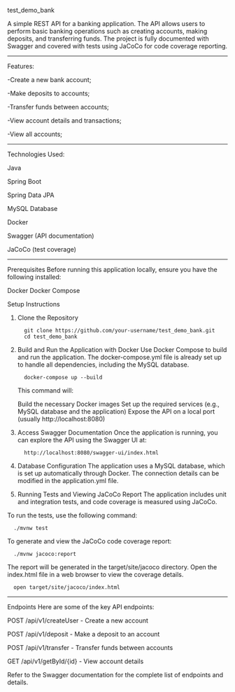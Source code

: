 test_demo_bank

A simple REST API for a banking application. The API allows users to perform basic banking operations such as creating accounts, making deposits, and transferring funds. The project is fully documented with Swagger and covered with tests using JaCoCo for code coverage reporting.


----------------------------------------------------------------------------------------------------
Features:

-Create a new bank account;

-Make deposits to accounts;

-Transfer funds between accounts;

-View account details and transactions;

-View all accounts;

----------------------------------------------------------------------------------------------------

Technologies Used:

Java

Spring Boot

Spring Data JPA

MySQL Database

Docker

Swagger (API documentation)

JaCoCo (test coverage)

----------------------------------------------------------------------------------------------------

Prerequisites
Before running this application locally, ensure you have the following installed:

Docker
Docker Compose


Setup Instructions
1. Clone the Repository
   
         git clone https://github.com/your-username/test_demo_bank.git
         cd test_demo_bank

2. Build and Run the Application with Docker
   Use Docker Compose to build and run the application. The docker-compose.yml file is already set up to handle all dependencies, including the MySQL database.

         docker-compose up --build

      This command will:

      Build the necessary Docker images
      Set up the required services (e.g., MySQL database and the application)
      Expose the API on a local port (usually http://localhost:8080)

3. Access Swagger Documentation
   Once the application is running, you can explore the API using the Swagger UI at:

         http://localhost:8080/swagger-ui/index.html
   
5. Database Configuration
   The application uses a MySQL database, which is set up automatically through Docker. The connection details can be modified in the application.yml file.

6. Running Tests and Viewing JaCoCo Report
   The application includes unit and integration tests, and code coverage is measured using JaCoCo.

To run the tests, use the following command:

      ./mvnw test
      
To generate and view the JaCoCo code coverage report:

      ./mvnw jacoco:report
      
The report will be generated in the target/site/jacoco directory. Open the index.html file in a web browser to view the coverage details.

      open target/site/jacoco/index.html


----------------------------------------------------------------------------------------------------
      
Endpoints
Here are some of the key API endpoints:

POST /api/v1/createUser - Create a new account

POST /api/v1/deposit - Make a deposit to an account

POST /api/v1/transfer - Transfer funds between accounts

GET  /api/v1/getById/{id} - View account details


Refer to the Swagger documentation for the complete list of endpoints and details.
